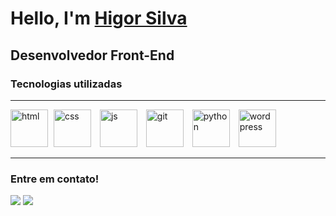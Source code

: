 # Hello, I'm [Higor Silva](https://www.linkedin.com/in/higorsilva97)
<h2> Desenvolvedor Front-End </h2>
<h3> Tecnologias utilizadas </h3>
<hr>
<div>
  <img src="https://cdn.jsdelivr.net/gh/devicons/devicon/icons/html5/html5-original.svg" alt="html" width="60"/>  
  <img src="https://cdn.jsdelivr.net/gh/devicons/devicon/icons/css3/css3-original.svg" alt="css" width="60" hspace="5"/>
  <img src="https://cdn.jsdelivr.net/gh/devicons/devicon/icons/javascript/javascript-original.svg" alt="js" width="60" hspace="5"/>
  <img src="https://cdn.jsdelivr.net/gh/devicons/devicon/icons/git/git-original.svg"  alt="git" width="60" hspace="5"/>
  <img src="https://cdn.jsdelivr.net/gh/devicons/devicon/icons/python/python-original.svg" alt="python" width="60" hspace="5"/>
  <img src="https://cdn.jsdelivr.net/gh/devicons/devicon/icons/wordpress/wordpress-original.svg" alt="wordpress" width="60" hspace="5"/>         
</div>
<hr>
<h3> Entre em contato! </h3>
<div>
  <a href="https://www.linkedin.com/in/higorsilva97/"><img src="https://img.shields.io/badge/LinkedIn-0077B5?style=for-the-badge&logo=linkedin&logoColor=white" /></a>
  <a href="mailto:higorsilva97@gmail.com"><img src="https://img.shields.io/badge/Gmail-D14836?style=for-the-badge&logo=gmail&logoColor=white" /> </a>
</div>

